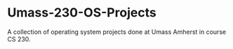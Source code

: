 # Umass-230-OS-Projects
A collection of operating system projects done at Umass Amherst in course CS 230.
